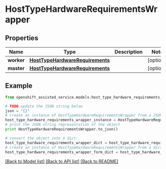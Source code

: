 # HostTypeHardwareRequirementsWrapper


## Properties
Name | Type | Description | Notes
------------ | ------------- | ------------- | -------------
**worker** | [**HostTypeHardwareRequirements**](HostTypeHardwareRequirements.md) |  | [optional] 
**master** | [**HostTypeHardwareRequirements**](HostTypeHardwareRequirements.md) |  | [optional] 

## Example

```python
from openshift_assisted_service.models.host_type_hardware_requirements_wrapper import HostTypeHardwareRequirementsWrapper

# TODO update the JSON string below
json = "{}"
# create an instance of HostTypeHardwareRequirementsWrapper from a JSON string
host_type_hardware_requirements_wrapper_instance = HostTypeHardwareRequirementsWrapper.from_json(json)
# print the JSON string representation of the object
print HostTypeHardwareRequirementsWrapper.to_json()

# convert the object into a dict
host_type_hardware_requirements_wrapper_dict = host_type_hardware_requirements_wrapper_instance.to_dict()
# create an instance of HostTypeHardwareRequirementsWrapper from a dict
host_type_hardware_requirements_wrapper_form_dict = host_type_hardware_requirements_wrapper.from_dict(host_type_hardware_requirements_wrapper_dict)
```
[[Back to Model list]](../README.md#documentation-for-models) [[Back to API list]](../README.md#documentation-for-api-endpoints) [[Back to README]](../README.md)


